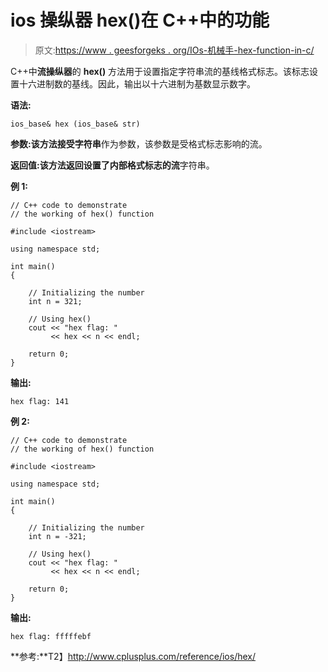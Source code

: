 # ios 操纵器 hex()在 C++中的功能

> 原文:[https://www . geesforgeks . org/IOs-机械手-hex-function-in-c/](https://www.geeksforgeeks.org/ios-manipulators-hex-function-in-c/)

C++中**流操纵器**的 **hex()** 方法用于设置指定字符串流的基线格式标志。该标志设置十六进制数的基线。因此，输出以十六进制为基数显示数字。

**语法:**

```
ios_base& hex (ios_base& str)

```

**参数:**该方法接受**字符串**作为参数，该参数是受格式标志影响的流。

**返回值:**该方法返回设置了内部格式标志的**流**字符串。

**例 1:**

```
// C++ code to demonstrate
// the working of hex() function

#include <iostream>

using namespace std;

int main()
{

    // Initializing the number
    int n = 321;

    // Using hex()
    cout << "hex flag: "
         << hex << n << endl;

    return 0;
}
```

**输出:**

```
hex flag: 141

```

**例 2:**

```
// C++ code to demonstrate
// the working of hex() function

#include <iostream>

using namespace std;

int main()
{

    // Initializing the number
    int n = -321;

    // Using hex()
    cout << "hex flag: "
         << hex << n << endl;

    return 0;
}
```

**输出:**

```
hex flag: fffffebf

```

**参考:**T2】http://www.cplusplus.com/reference/ios/hex/